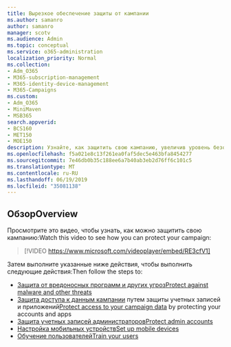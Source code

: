 ```yaml
---
title: Вырезкое обеспечение защиты от кампании
ms.author: samanro
author: samanro
manager: scotv
ms.audience: Admin
ms.topic: conceptual
ms.service: o365-administration
localization_priority: Normal
ms.collection:
- Adm_O365
- M365-subscription-management
- M365-identity-device-management
- M365-Campaigns
ms.custom:
- Adm_O365
- MiniMaven
- MSB365
search.appverid:
- BCS160
- MET150
- MOE150
description: Узнайте, как защитить свою кампанию, увеличив уровень безопасности с помощью Microsoft 365 для кампаний.
ms.openlocfilehash: f5a021e8c13f261ea0faf5dec5e463bfa8454277
ms.sourcegitcommit: 7e46db0b35c188ee6a7b40ab3eb2d76ff6c101c5
ms.translationtype: MT
ms.contentlocale: ru-RU
ms.lasthandoff: 06/19/2019
ms.locfileid: "35081138"
---
```

## <a name="overview"></a><span data-ttu-id="865a0-103">Обзор</span><span class="sxs-lookup"><span data-stu-id="865a0-103">Overview</span></span> 
<span data-ttu-id="865a0-104">Просмотрите это видео, чтобы узнать, как можно защитить свою кампанию:</span><span class="sxs-lookup"><span data-stu-id="865a0-104">Watch this video to see how you can protect your campaign:</span></span>


> [!VIDEO https://www.microsoft.com/videoplayer/embed/RE3cfV1]  


<span data-ttu-id="865a0-105">Затем выполните указанные ниже действия, чтобы выполнить следующие действия:</span><span class="sxs-lookup"><span data-stu-id="865a0-105">Then follow the steps to:</span></span>
- [<span data-ttu-id="865a0-106">Защита от вредоносных программ и других угроз</span><span class="sxs-lookup"><span data-stu-id="865a0-106">Protect against malware and other threats</span></span>](m365-campaigns-increase-protection.md)
- <span data-ttu-id="865a0-107">[Защита доступа к данным кампании](m365-campaigns-conditional-access.md) путем защиты учетных записей и приложений</span><span class="sxs-lookup"><span data-stu-id="865a0-107">[Protect access to your campaign data](m365-campaigns-conditional-access.md) by protecting your accounts and apps</span></span>
- [<span data-ttu-id="865a0-108">Защита учетных записей администраторов</span><span class="sxs-lookup"><span data-stu-id="865a0-108">Protect admin accounts</span></span>](m365-campaigns-protect-admin-accounts.md)
- [<span data-ttu-id="865a0-109">Настройка мобильных устройств</span><span class="sxs-lookup"><span data-stu-id="865a0-109">Set up mobile devices</span></span>](../business/set-up-mobile-devices.md?toc=/microsoft-365/campaigns/toc.json)
- [<span data-ttu-id="865a0-110">Обучение пользователей</span><span class="sxs-lookup"><span data-stu-id="865a0-110">Train your users</span></span>](m365-campaigns-users.md) 

